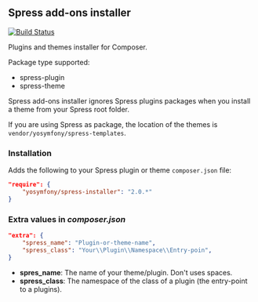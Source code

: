 ## Spress add-ons installer

[![Build Status](https://travis-ci.org/spress/Spress-installer.png?branch=master)](https://travis-ci.org/yosymfony/Spress-installer)

Plugins and themes installer for Composer.

Package type supported:

* spress-plugin
* spress-theme

Spress add-ons installer ignores Spress plugins packages when you install a theme
from your Spress root folder.

If you are using Spress as package, the location of the themes is `vendor/yosymfony/spress-templates`.

### Installation

Adds the following to your Spress plugin or theme `composer.json` file:

```json
"require": {
    "yosymfony/spress-installer": "2.0.*"
}
```

### Extra values in *composer.json*

```json
"extra": {
    "spress_name": "Plugin-or-theme-name",
    "spress_class": "Your\\Plugin\\Namespace\\Entry-poin",
}
```

* **spres_name**: The name of your theme/plugin. Don't uses spaces.
* **spress_class**: The namespace of the class of a plugin (the entry-point to a plugins).

